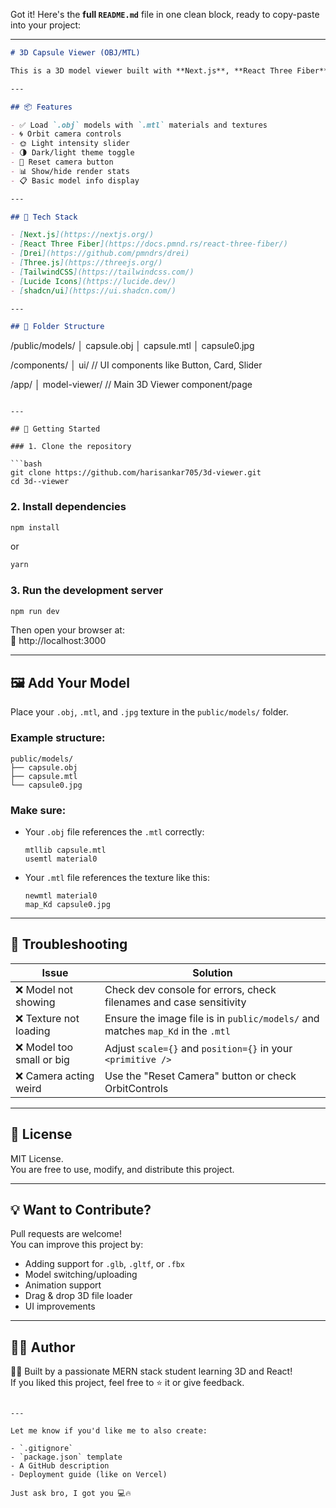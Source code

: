 Got it! Here's the **full `README.md`** file in one clean block, ready to copy-paste into your project:

---

```md
# 3D Capsule Viewer (OBJ/MTL)

This is a 3D model viewer built with **Next.js**, **React Three Fiber**, and **Drei**. It supports `.obj` + `.mtl` model loading with textures, light controls, camera reset, and dark mode toggle.

---

## 📦 Features

- ✅ Load `.obj` models with `.mtl` materials and textures
- 🌀 Orbit camera controls
- 🌞 Light intensity slider
- 🌗 Dark/light theme toggle
- 🔄 Reset camera button
- 📊 Show/hide render stats
- 📋 Basic model info display

---

## 🧱 Tech Stack

- [Next.js](https://nextjs.org/)
- [React Three Fiber](https://docs.pmnd.rs/react-three-fiber/)
- [Drei](https://github.com/pmndrs/drei)
- [Three.js](https://threejs.org/)
- [TailwindCSS](https://tailwindcss.com/)
- [Lucide Icons](https://lucide.dev/)
- [shadcn/ui](https://ui.shadcn.com/)

---

## 📁 Folder Structure

```
/public/models/
│   capsule.obj
│   capsule.mtl
│   capsule0.jpg

/components/
│   ui/         // UI components like Button, Card, Slider

/app/
│   model-viewer/ // Main 3D Viewer component/page
```

---

## 🚀 Getting Started

### 1. Clone the repository

```bash
git clone https://github.com/harisankar705/3d-viewer.git
cd 3d--viewer
```

### 2. Install dependencies

```bash
npm install
```

or

```bash
yarn
```

### 3. Run the development server

```bash
npm run dev
```

Then open your browser at:  
📍 http://localhost:3000

---

## 🖼 Add Your Model

Place your `.obj`, `.mtl`, and `.jpg` texture in the `public/models/` folder.

### Example structure:

```
public/models/
├── capsule.obj
├── capsule.mtl
└── capsule0.jpg
```

### Make sure:

- Your `.obj` file references the `.mtl` correctly:
  ```obj
  mtllib capsule.mtl
  usemtl material0
  ```

- Your `.mtl` file references the texture like this:
  ```mtl
  newmtl material0
  map_Kd capsule0.jpg
  ```

---

## 🧪 Troubleshooting

| Issue | Solution |
|-------|----------|
| ❌ Model not showing | Check dev console for errors, check filenames and case sensitivity |
| ❌ Texture not loading | Ensure the image file is in `public/models/` and matches `map_Kd` in the `.mtl` |
| ❌ Model too small or big | Adjust `scale={}` and `position={}` in your `<primitive />` |
| ❌ Camera acting weird | Use the "Reset Camera" button or check OrbitControls |

---

## 📄 License

MIT License.  
You are free to use, modify, and distribute this project.

---

## 💡 Want to Contribute?

Pull requests are welcome!  
You can improve this project by:

- Adding support for `.glb`, `.gltf`, or `.fbx`
- Model switching/uploading
- Animation support
- Drag & drop 3D file loader
- UI improvements

---

## 🧑‍💻 Author

👨‍💻 Built by a passionate MERN stack student learning 3D and React!  
If you liked this project, feel free to ⭐️ it or give feedback.

```

---

Let me know if you'd like me to also create:

- `.gitignore`
- `package.json` template
- A GitHub description
- Deployment guide (like on Vercel)

Just ask bro, I got you 💻🔥